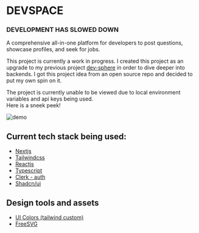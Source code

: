 # DEVSPACE

### DEVELOPMENT HAS SLOWED DOWN

A comprehensive all-in-one platform for developers to post questions, showcase profiles, and seek for jobs.

This project is currently a work in progress. I created this project as an upgrade to my previous project [dev-sphere](https://github.com/V4N1LLA-1CE/dev-sphere) in order to dive deeper into backends. I got this project idea from an open source repo and decided to put my own spin on it.

The project is currently unable to be viewed due to local environment variables and api keys being used.<br>
Here is a sneek peek!

![demo](https://github.com/user-attachments/assets/cdbb1127-9884-4d3a-b9ed-83180322aa98)

## Current tech stack being used:

- [Nextjs](https://nextjs.org/)
- [Tailwindcss](https://tailwindcss.com/)
- [Reactjs](https://react.dev/)
- [Typescript](https://www.typescriptlang.org/)
- [Clerk - auth](https://clerk.com/)
- [Shadcn/ui](https://ui.shadcn.com/)

## Design tools and assets

- [UI Colors (tailwind custom)](https://uicolors.app/create)
- [FreeSVG](https://www.svgrepo.com/)
